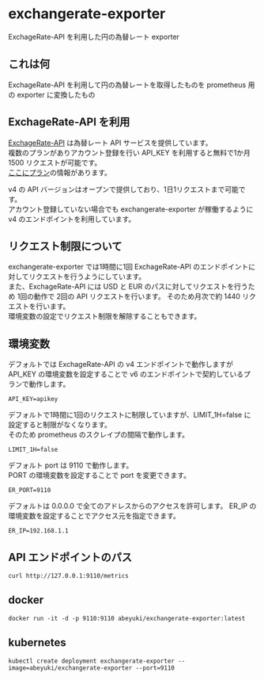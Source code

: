 # exchangerate-exporter

ExchageRate-API を利用した円の為替レート exporter  

## これは何

ExchageRate-API を利用して円の為替レートを取得したものを prometheus 用の exporter に変換したもの

## ExchageRate-API を利用

[ExchageRate-API](https://www.exchangerate-api.com/) は為替レート API サービスを提供しています。  
複数のプランがありアカウント登録を行い API_KEY を利用すると無料で1か月 1500 リクエストが可能です。  
[ここにプラン](https://www.exchangerate-api.com/#pricing)の情報があります。  
  
v4 の API バージョンはオープンで提供しており、1日1リクエストまで可能です。  
アカウント登録していない場合でも exchangerate-exporter が稼働するように v4 のエンドポイントを利用しています。  

## リクエスト制限について

exchangerate-exporter では1時間に1回 ExchageRate-API のエンドポイントに対してリクエストを行うようにしています。  
また、ExchageRate-API には USD と EUR のパスに対してリクエストを行うため 1回の動作で 2回の API リクエストを行います。
そのため月次で約 1440 リクエストを行います。  
環境変数の設定でリクエスト制限を解除することもできます。  

## 環境変数

デフォルトでは ExchageRate-API の v4 エンドポイントで動作しますが  
API_KEY の環境変数を設定することで v6 のエンドポイントで契約しているプランで動作します。  
```
API_KEY=apikey
```
デフォルトで1時間に1回のリクエストに制限していますが、LIMIT_1H=false に設定すると制限がなくなります。  
そのため prometheus のスクレイプの間隔で動作します。  
```
LIMIT_1H=false
```
デフォルト port は 9110 で動作します。  
PORT の環境変数を設定することで port を変更できます。  
```
ER_PORT=9110
```
デフォルトは 0.0.0.0 で全てのアドレスからのアクセスを許可します。
ER_IP の環境変数を設定することでアクセス元を指定できます。  
```
ER_IP=192.168.1.1
```

## API エンドポイントのパス
```
curl http://127.0.0.1:9110/metrics
```

## docker

```
docker run -it -d -p 9110:9110 abeyuki/exchangerate-exporter:latest
```

## kubernetes

```
kubectl create deployment exchangerate-exporter --image=abeyuki/exchangerate-exporter --port=9110
```